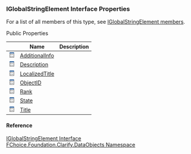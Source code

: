 ﻿### IGlobalStringElement Interface Properties

For a list of all members of this type, see [IGlobalStringElement members](fcSDK~FChoice.Foundation.Clarify.DataObjects.IGlobalStringElement_members.md).

Public Properties

|   | Name | Description |
| --- | --- | --- |
| ![ Property](dotnetimages/Property.png) | [AdditionalInfo](fcSDK~FChoice.Foundation.Clarify.DataObjects.IGlobalStringElement~AdditionalInfo.md) |   |
| ![ Property](dotnetimages/Property.png) | [Description](fcSDK~FChoice.Foundation.Clarify.DataObjects.IGlobalStringElement~Description.md) |   |
| ![ Property](dotnetimages/Property.png) | [LocalizedTitle](fcSDK~FChoice.Foundation.Clarify.DataObjects.IGlobalStringElement~LocalizedTitle.md) |   |
| ![ Property](dotnetimages/Property.png) | [ObjectID](fcSDK~FChoice.Foundation.Clarify.DataObjects.IGlobalStringElement~ObjectID.md) |   |
| ![ Property](dotnetimages/Property.png) | [Rank](fcSDK~FChoice.Foundation.Clarify.DataObjects.IGlobalStringElement~Rank.md) |   |
| ![ Property](dotnetimages/Property.png) | [State](fcSDK~FChoice.Foundation.Clarify.DataObjects.IGlobalStringElement~State.md) |   |
| ![ Property](dotnetimages/Property.png) | [Title](fcSDK~FChoice.Foundation.Clarify.DataObjects.IGlobalStringElement~Title.md) |   |





#### Reference

[IGlobalStringElement Interface](fcSDK~FChoice.Foundation.Clarify.DataObjects.IGlobalStringElement.md)  
[FChoice.Foundation.Clarify.DataObjects Namespace](fcSDK~FChoice.Foundation.Clarify.DataObjects_namespace.md)